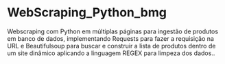 # WebScraping_Python_bmg
Webscraping com Python em múltiplas páginas para ingestão de produtos em banco de dados, implementando Requests  para fazer a requisição na URL e Beautifulsoup para buscar e construir a lista de produtos dentro de um site dinâmico aplicando a linguagem REGEX para limpeza dos dados..
